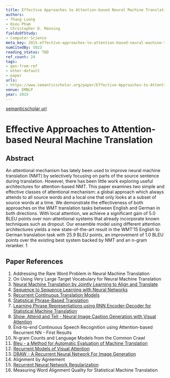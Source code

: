 ```yaml
---
title: Effective Approaches to Attention-based Neural Machine Translation
authors:
- Thang Luong
- Hieu Pham
- Christopher D. Manning
fieldsOfStudy:
- Computer Science
meta_key: 2015-effective-approaches-to-attention-based-neural-machine-translation
numCitedBy: 5923
reading_status: TBD
ref_count: 24
tags:
- gen-from-ref
- other-default
- paper
urls:
- https://www.semanticscholar.org/paper/Effective-Approaches-to-Attention-based-Neural-Luong-Pham/93499a7c7f699b6630a86fad964536f9423bb6d0?sort=total-citations
venue: EMNLP
year: 2015
---
```


[semanticscholar url](https://www.semanticscholar.org/paper/Effective-Approaches-to-Attention-based-Neural-Luong-Pham/93499a7c7f699b6630a86fad964536f9423bb6d0?sort=total-citations)

# Effective Approaches to Attention-based Neural Machine Translation

## Abstract

An attentional mechanism has lately been used to improve neural machine translation (NMT) by selectively focusing on parts of the source sentence during translation. However, there has been little work exploring useful architectures for attention-based NMT. This paper examines two simple and effective classes of attentional mechanism: a global approach which always attends to all source words and a local one that only looks at a subset of source words at a time. We demonstrate the effectiveness of both approaches on the WMT translation tasks between English and German in both directions. With local attention, we achieve a significant gain of 5.0 BLEU points over non-attentional systems that already incorporate known techniques such as dropout. Our ensemble model using different attention architectures yields a new state-of-the-art result in the WMT’15 English to German translation task with 25.9 BLEU points, an improvement of 1.0 BLEU points over the existing best system backed by NMT and an n-gram reranker. 1

## Paper References

1. Addressing the Rare Word Problem in Neural Machine Translation
2. On Using Very Large Target Vocabulary for Neural Machine Translation
3. [Neural Machine Translation by Jointly Learning to Align and Translate](2015-neural-machine-translation-by-jointly-learning-to-align-and-translate)
4. [Sequence to Sequence Learning with Neural Networks](2014-sequence-to-sequence-learning-with-neural-networks)
5. [Recurrent Continuous Translation Models](2013-recurrent-continuous-translation-models)
6. [Statistical Phrase-Based Translation](2003-statistical-phrase-based-translation)
7. [Learning Phrase Representations using RNN Encoder-Decoder for Statistical Machine Translation](2014-learning-phrase-representations-using-rnn-encoder-decoder-for-statistical-machine-translation)
8. [Show, Attend and Tell - Neural Image Caption Generation with Visual Attention](2015-show-attend-and-tell-neural-image-caption-generation-with-visual-attention)
9. End-to-end Continuous Speech Recognition using Attention-based Recurrent NN - First Results
10. N-gram Counts and Language Models from the Common Crawl
11. [Bleu - a Method for Automatic Evaluation of Machine Translation](2002-bleu-a-method-for-automatic-evaluation-of-machine-translation)
12. [Recurrent Models of Visual Attention](2014-recurrent-models-of-visual-attention)
13. [DRAW - A Recurrent Neural Network For Image Generation](2015-draw-a-recurrent-neural-network-for-image-generation)
14. Alignment by Agreement
15. [Recurrent Neural Network Regularization](2014-recurrent-neural-network-regularization)
16. Measuring Word Alignment Quality for Statistical Machine Translation
